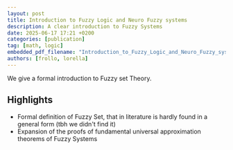 ```yaml
---
layout: post
title: Introduction to Fuzzy Logic and Neuro Fuzzy systems
description: A clear introduction to Fuzzy Systems
date: 2025-06-17 17:21 +0200
categories: [publication]
tag: [math, logic]
embedded_pdf_filename: "Introduction_to_Fuzzy_Logic_and_Neuro_Fuzzy_systems.pdf"
authors: [frollo, lorella]
---
```


We give a formal introduction to Fuzzy set Theory.

## Highlights

- Formal definition of Fuzzy Set, that in literature is hardly found in a general form (tbh we didn't find it)
- Expansion of the proofs of fundamental universal approximation theorems of Fuzzy Systems
